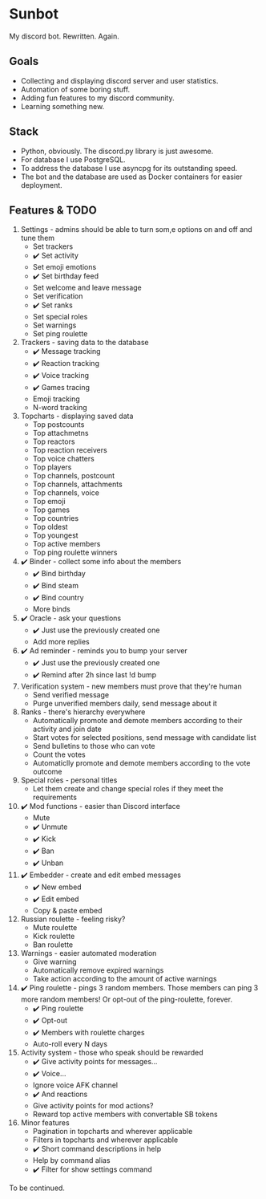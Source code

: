 # Sunbot

My discord bot. Rewritten. Again.

## Goals

- Collecting and displaying discord server and user statistics. 
- Automation of some boring stuff.
- Adding fun features to my discord community.
- Learning something new.

## Stack

- Python, obviously. The discord.py library is just awesome.
- For database I use PostgreSQL. 
- To address the database I use asyncpg for its outstanding speed.
- The bot and the database are used as Docker containers for easier deployment.

## Features & TODO

1. Settings - admins should be able to turn som,e options on and off and tune them
    - Set trackers
    - ✔️ Set activity
    - Set emoji emotions
    - ✔️ Set birthday feed
    - Set welcome and leave message
    - Set verification
    - ✔️ Set ranks
    - Set special roles
    - Set warnings
    - Set ping roulette
2. Trackers - saving data to the database
    - ✔️ Message tracking
    - ✔️ Reaction tracking
    - ✔️ Voice tracking
    - ✔️ Games tracing
    - Emoji tracking
    - N-word tracking
3. Topcharts - displaying saved data
    - Top postcounts
    - Top attachmetns
    - Top reactors
    - Top reaction receivers
    - Top voice chatters
    - Top players
    - Top channels, postcount
    - Top channels, attachments
    - Top channels, voice
    - Top emoji
    - Top games
    - Top countries
    - Top oldest
    - Top youngest
    - Top active members
    - Top ping roulette winners
4. ✔️ Binder - collect some info about the members
    - ✔️ Bind birthday
    - ✔️ Bind steam
    - ✔️ Bind country
    - More binds
5. ✔️ Oracle - ask your questions
    - ✔️ Just use the previously created one
    - Add more replies
6. ✔️ Ad reminder - reminds you to bump your server
    - ✔️ Just use the previously created one
    - ✔️ Remind after 2h since last !d bump
7. Verification system - new members must prove that they're human
    - Send verified message
    - Purge unverified members daily, send message about it
8. Ranks - there's hierarchy everywhere
    - Automatically promote and demote members according to their activity and join date
    - Start votes for selected positions, send  message with candidate list
    - Send bulletins to those who can vote
    - Count the votes
    - Automaticlly promote and demote members according to the vote outcome
9. Special roles - personal titles
    - Let them create and change special roles if they meet the requirements
10. ✔️ Mod functions - easier than Discord interface
    - Mute
    - ✔️ Unmute
    - ✔️ Kick
    - ✔️ Ban
    - ✔️ Unban
11. ✔️ Embedder - create and edit embed messages
    - ✔️ New embed
    - ✔️ Edit embed
    - Copy & paste embed
12. Russian roulette - feeling risky? 
    - Mute roulette
    - Kick roulette
    - Ban roulette
13. Warnings - easier automated moderation
    - Give warning
    - Automatically remove expired warnings
    - Take action according to the amount of active warnings
14. ✔️ Ping roulette - pings 3 random members. Those members can ping 3 more random members! Or opt-out of the ping-roulette, forever.
    - ✔️ Ping roulette
    - ✔️ Opt-out
    - ✔️ Members with roulette charges
    - Auto-roll every N days
15. Activity system - those who speak should be rewarded
    - ✔️ Give activity points for messages...
    - ✔️ Voice...
    - Ignore voice AFK channel
    - ✔️ And reactions
    - Give activity points for mod actions?
    - Reward top active members with convertable SB tokens
777. Minor features
        - Pagination in topcharts and wherever applicable
        - Filters in topcharts and wherever applicable
        - ✔️ Short command descriptions in help
        - Help by command alias
        - ✔️ Filter for show settings command
        
    
To be continued.
